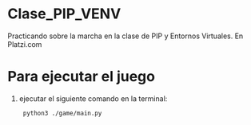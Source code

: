 # Clase_PIP_VENV
Practicando sobre la marcha en la clase de PIP y Entornos Virtuales. En Platzi.com

# Para ejecutar el juego
1. ejecutar el siguiente comando en la terminal:
    
        python3 ./game/main.py

     
